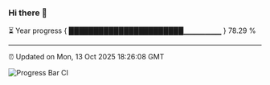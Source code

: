 ### Hi there 👋

⏳ Year progress { ███████████████████████▁▁▁▁▁▁▁ } 78.29 %

---

⏰ Updated on Mon, 13 Oct 2025 18:26:08 GMT

![Progress Bar CI](https://github.com/liununu/liununu/workflows/Progress%20Bar%20CI/badge.svg)
